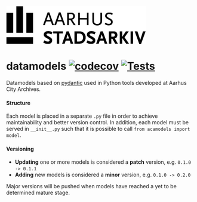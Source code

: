 [![Aarhus Stadsarkiv](https://raw.githubusercontent.com/aarhusstadsarkiv/py-template/master/img/logo.png)](https://www.aarhusstadsarkiv.dk/)
# datamodels [![codecov](https://codecov.io/gh/aarhusstadsarkiv/datamodels/branch/master/graph/badge.svg)](https://codecov.io/gh/aarhusstadsarkiv/datamodels) [![Tests](https://github.com/aarhusstadsarkiv/datamodels/workflows/Tests/badge.svg)](https://github.com/aarhusstadsarkiv/datamodels/actions?query=workflow%3ATests)


Datamodels based on [pydantic](https://github.com/samuelcolvin/pydantic/) used in Python tools developed at Aarhus City Archives.

#### Structure
Each model is placed in a separate `.py` file in order to achieve maintainability and better version control. In addition, each model must be served in `__init__.py` such that it is possible to call `from acamodels import model`.

#### Versioning
- **Updating** one or more models is considered a **patch** version, e.g. `0.1.0 -> 0.1.1`
- **Adding** new models is considered a **minor** version, e.g. `0.1.0 -> 0.2.0`

Major versions will be pushed when models have reached a yet to be determined mature stage.
